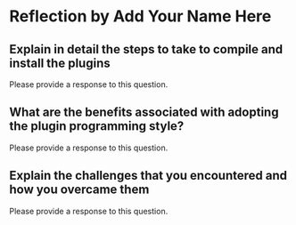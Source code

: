 # Reflection by Add Your Name Here

## Explain in detail the steps to take to compile and install the plugins

Please provide a response to this question.

## What are the benefits associated with adopting the plugin programming style?

Please provide a response to this question.

## Explain the challenges that you encountered and how you overcame them

Please provide a response to this question.
